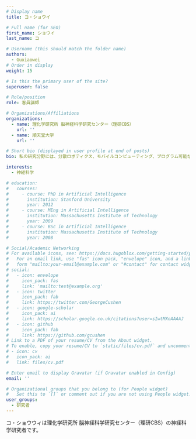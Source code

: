 ```yaml
---
# Display name
title: コ・ショウイ

# Full name (for SEO)
first_name: ショウイ
last_name: コ

# Username (this should match the folder name)
authors:
  - Guxiaowei
# Order in display
weight: 15

# Is this the primary user of the site?
superuser: false

# Role/position
role: 客員講師

# Organizations/Affiliations
organizations:
  - name: 理化学研究所 脳神経科学研究センター（理研CBS）
    url: ''
  - name: 順天堂大学
    url: ''

# Short bio (displayed in user profile at end of posts)
bio: 私の研究分野には、分散ロボティクス、モバイルコンピューティング、プログラム可能な物質が含まれます。

interests:
  - 神経科学

# education:
#   courses:
#     - course: PhD in Artificial Intelligence
#       institution: Stanford University
#       year: 2012
#     - course: MEng in Artificial Intelligence
#       institution: Massachusetts Institute of Technology
#       year: 2009
#     - course: BSc in Artificial Intelligence
#       institution: Massachusetts Institute of Technology
#       year: 2008

# Social/Academic Networking
# For available icons, see: https://docs.hugoblox.com/getting-started/page-builder/#icons
#   For an email link, use "fas" icon pack, "envelope" icon, and a link in the
#   form "mailto:your-email@example.com" or "#contact" for contact widget.
# social:
#   - icon: envelope
#     icon_pack: fas
#     link: 'mailto:test@example.org'
#   - icon: twitter
#     icon_pack: fab
#     link: https://twitter.com/GeorgeCushen
#   - icon: google-scholar
#     icon_pack: ai
#     link: https://scholar.google.co.uk/citations?user=sIwtMXoAAAAJ
#   - icon: github
#     icon_pack: fab
#     link: https://github.com/gcushen
# Link to a PDF of your resume/CV from the About widget.
# To enable, copy your resume/CV to `static/files/cv.pdf` and uncomment the lines below.
# - icon: cv
#   icon_pack: ai
#   link: files/cv.pdf

# Enter email to display Gravatar (if Gravatar enabled in Config)
email: ''

# Organizational groups that you belong to (for People widget)
#   Set this to `[]` or comment out if you are not using People widget.
user_groups:
  - 研究者
---
```


コ・ショウウィは理化学研究所 脳神経科学研究センター（理研CBS）の神経科学研究者です。